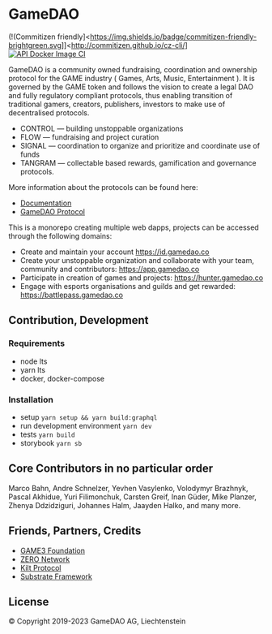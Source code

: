# GameDAO

(!(Commitizen friendly]<https://img.shields.io/badge/commitizen-friendly-brightgreen.svg]]<http://commitizen.github.io/cz-cli/]
[![API Docker Image CI](https://github.com/gamedaoco/gamedao-haiku/actions/workflows/api-docker-image.yml/badge.svg?branch=dev)](https://github.com/gamedaoco/gamedao-haiku/actions/workflows/api-docker-image.yml)

GameDAO is a community owned fundraising, coordination and ownership protocol for the GAME industry ( Games, Arts, Music, Entertainment ). It is governed by the GAME token and follows the vision to create a legal DAO and fully regulatory compliant protocols, thus enabling transition of traditional gamers, creators, publishers, investors to make use of decentralised protocols.

- CONTROL — building unstoppable organizations
- FLOW — fundraising and project curation
- SIGNAL — coordination to organize and prioritize and coordinate use of funds
- TANGRAM — collectable based rewards, gamification and governance protocols.

More information about the protocols can be found here:
- [Documentation](https://docs.gamedao.co)
- [GameDAO Protocol](https://github.com/gamedaoco/gamedao-protocol)

This is a monorepo creating multiple web dapps, projects can be accessed through the following domains:

- Create and maintain your account https://id.gamedao.co
- Create your unstoppable organization and collaborate with your team, community and contributors: https://app.gamedao.co
- Participate in creation of games and projects: https://hunter.gamedao.co
- Engage with esports organisations and guilds and get rewarded: https://battlepass.gamedao.co

## Contribution, Development

### Requirements
- node lts
- yarn lts
- docker, docker-compose

### Installation
- setup `yarn setup && yarn build:graphql`
- run development environment `yarn dev`
- tests `yarn build`
- storybook `yarn sb`

## Core Contributors in no particular order

Marco Bahn, Andre Schnelzer, Yevhen Vasylenko, Volodymyr Brazhnyk, Pascal Akhidue, Yuri Filimonchuk, Carsten Greif, Inan Güder, Mike Planzer, Zhenya Ddzidziguri, Johannes Halm, Jaayden Halko, and many more.

## Friends, Partners, Credits

- [GAME3 Foundation](https://game3.foundation)
- [ZERO Network](https://zero.io)
- [Kilt Protocol](https://kilt.io)
- [Substrate Framework](https://substrate.io)

## License
© Copyright 2019-2023 GameDAO AG, Liechtenstein
